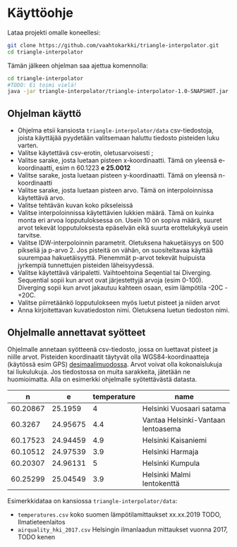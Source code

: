 # Käyttöohje

Lataa projekti omalle koneellesi:

```bash
git clone https://github.com/vaahtokarkki/triangle-interpolator.git
cd triangle-interpolator
```

Tämän jälkeen ohjelman saa ajettua komennolla:

```bash
cd triangle-interpolator
#TODO: Ei toimi vielä!
java -jar triangle-interpolator/triangle-interpolator-1.0-SNAPSHOT.jar 
```

## Ohjelman käyttö

* Ohjelma etsii kansiosta `triangle-interpolator/data` csv-tiedostoja, joista käyttäjää pyydetään valitsemaan haluttu tiedosto pisteiden luku varten.
* Valitse käytettävä csv-erotin, oletusarvoisesti ;
* Valitse sarake, josta luetaan pisteen x-koordinaatti. Tämä on yleensä e-koordinaatti, esim n 60.1223 __e 25.0012__
* Valitse sarake, josta luetaan pisteen y-koordinaatti. Tämä on yleensä n-koordinaatti
* Valitse sarake, josta luetaan pisteen arvo. Tämä on interpoloinnissa käytettävä arvo.
* Valitse tehtävän kuvan koko pikseleissä
* Valitse interpoloinnissa käytettävien lukkien määrä. Tämä on kuinka monta eri arvoa lopputuloksessa on. Usein 10 on sopiva määrä, suuret arvot tekevät lopputuloksesta epäselvän eikä suurta erottelukykyä usein tarvitse.
* Valitse IDW-interpoloinnin parametrit. Oletuksena hakuetäisyys on 500 pikseliä ja p-arvo 2. Jos pisteitä on vähän, on suositeltavaa käyttää suurempaa hakuetäisyyttä. Pienemmät p-arvot tekevät huipuista jyrkempiä tunnettujen pisteiden läheisyydessä.
* Valitse käytettävä väripaletti. Vaihtoehtoina Seqential tai Diverging. Sequential sopii kun arvot ovat järjestettyjä arvoja (esim 0-100). Diverging sopii kun arvot jakautuu kahteen osaan, esim lämpötila -20C - +20C.
* Valitse piirretäänkö lopputulokseen myös luetut pisteet ja niiden arvot
* Anna kirjoitettavan kuvatiedoston nimi. Oletuksena luetun tiedoston nimi.

## Ohjelmalle annettavat syötteet

Ohjelmalle annetaan syötteenä csv-tiedosto, jossa on luettavat pisteet ja niille arvot. Pisteiden koordinaatit täytyvät olla WGS84-koordinaatteja (käytössä esim GPS) [desimaalimuodossa](https://en.wikipedia.org/wiki/Decimal_degrees). Arvot voivat olla kokonaislukuja tai liukulukuja. Jos tiedostossa on muita sarakkeita, jätetään ne huomioimatta. Alla on esimerkki ohjelmalle syötettävästä datasta.

**n**|**e**|**temperature**|**name**
-----|-----|-----|-----
60.20867|25.1959|4|Helsinki Vuosaari satama
60.3267|24.95675|4.4|Vantaa Helsinki-Vantaan lentoasema
60.17523|24.94459|4.9|Helsinki Kaisaniemi
60.10512|24.97539|3.9|Helsinki Harmaja
60.20307|24.96131|5|Helsinki Kumpula
60.25299|25.04549|3.9|Helsinki Malmi lentokenttä

Esimerkkidataa on kansiossa `triangle-interpolator/data`:

* `temperatures.csv` koko suomen lämpötilamittaukset xx.xx.2019 TODO, Ilmatieteenlaitos
* `airquality_hki_2017.csv` Helsingin ilmanlaadun mittaukset vuonna 2017, TODO kenen